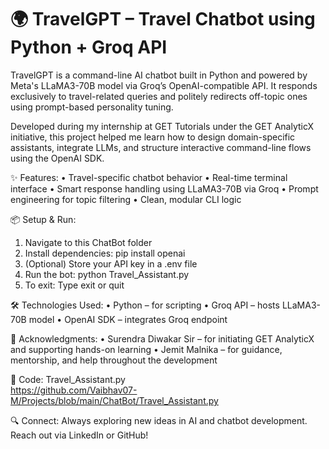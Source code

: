 # 🌍 TravelGPT – Travel Chatbot using Python + Groq API

TravelGPT is a command-line AI chatbot built in Python and powered by Meta's LLaMA3-70B model via Groq’s OpenAI-compatible API. It responds exclusively to travel-related queries and politely redirects off-topic ones using prompt-based personality tuning.

Developed during my internship at GET Tutorials under the GET AnalyticX initiative, this project helped me learn how to design domain-specific assistants, integrate LLMs, and structure interactive command-line flows using the OpenAI SDK.

✨ Features:
• Travel-specific chatbot behavior
• Real-time terminal interface
• Smart response handling using LLaMA3-70B via Groq
• Prompt engineering for topic filtering
• Clean, modular CLI logic

📦 Setup & Run:
1. Navigate to this ChatBot folder
2. Install dependencies:
   pip install openai
3. (Optional) Store your API key in a .env file
4. Run the bot:
   python Travel_Assistant.py
5. To exit:
   Type exit or quit

🛠️ Technologies Used:
• Python – for scripting
• Groq API – hosts LLaMA3-70B model
• OpenAI SDK – integrates Groq endpoint

🙏 Acknowledgments:
• Surendra Diwakar Sir – for initiating GET AnalyticX and supporting hands-on learning
• Jemit Malnika – for guidance, mentorship, and help throughout the development

📂 Code:
Travel_Assistant.py  
https://github.com/Vaibhav07-M/Projects/blob/main/ChatBot/Travel_Assistant.py

🔍 Connect:
Always exploring new ideas in AI and chatbot development. Reach out via LinkedIn or GitHub!
